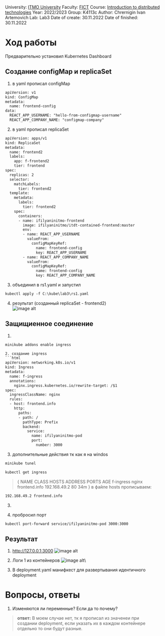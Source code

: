 University: [ITMO University](https://itmo.ru/ru/)
Faculty: [FICT](https://fict.itmo.ru)
Course: [Introduction to distributed technologies](https://github.com/itmo-ict-faculty/introduction-to-distributed-technologies)
Year: 2022/2023
Group: K4113c
Author: Chrernigin Ivan Artemovich
Lab: Lab3
Date of create: 30.11.2022
Date of finished: 30.11.2022

# Ход работы

Предварительно установил Kubernetes Dashboard

## Создание configMap и replicaSet
1. в yaml прописал configMap
```html
apiVersion: v1
kind: ConfigMap
metadata:
  name: frontend-config
data:
  REACT_APP_USERNAME: "hello-from-configmap-username"
  REACT_APP_COMPANY_NAME: "configmap-company" 
```  

2. в yaml прописал replicaSet
```html
apiVersion: apps/v1
kind: ReplicaSet
metadata:
  name: frontend2
  labels:
    app: f-frontend2
    tier: frontend
spec:
  replicas: 2
  selector:
    matchLabels:
      tier: frontend2
  template:
    metadata:
      labels:
        tier: frontend2
    spec:
      containers:
      - name: ifilyaninitmo-frontend
        image: ifilyaninitmo/itdt-contained-frontend:master
        env:
        - name: REACT_APP_USERNAME
          valueFrom:
            configMapKeyRef:
              name: frontend-config
              key: REACT_APP_USERNAME          
        - name: REACT_APP_COMPANY_NAME
          valueFrom:
            configMapKeyRef:
              name: frontend-config
              key: REACT_APP_COMPANY_NAME
```  

3. объединил в rs1.yaml и запустил
```html
kubectl apply -f C:\kube\lab3\rs1.yaml
```

4. результат (созданный replicaSet - frontend2)      
![image alt](https://github.com/ivich1/2022_2023-introduction_to_distributed_technologies-k4113c-chernigin_i_a/tree/master/lab3/pic1.png)

## Защищиенное соединение
1. 
```html
minikube addons enable ingress

2. cоздание ingress
```html
apiVersion: networking.k8s.io/v1
kind: Ingress
metadata:
  name: f-ingress
  annotations:
    nginx.ingress.kubernetes.io/rewrite-target: /$1
spec:
  ingressClassName: nginx
  rules:
  - host: frontend.info
    http:
      paths:
      - path: /
        pathType: Prefix
        backend:
          service:
            name: ifilyaninitmo-pod
            port:
              number: 3000
```

3. дополнительные действия
тк как я на windos 
```html
minikube tunel
```
```html
kubectl get ingress
```
> {
NAME        CLASS   HOSTS           ADDRESS        PORTS   AGE
f-ingress   nginx   frontend.info   192.168.49.2   80      34m
}
в файле hosts прописываем: 
```html
192.168.49.2 frontend.info
```
3. 







2. пробросил порт
```html
kubectl port-forward service/ifilyaninitmo-pod 3000:3000
```

## Результат
1. http://127.0.0.1:3000
![image alt](https://github.com/ivich1/2022_2023-introduction_to_distributed_technologies-k4113c-chernigin_i_a/tree/master/lab2/pic3.png)

2. Логи 1 из контейнеров
![image alt](https://github.com/ivich1/2022_2023-introduction_to_distributed_technologies-k4113c-chernigin_i_a/tree/master/lab2/pic3.png)\

3. В deployment.yaml манифкест для развертывания идентичного deployment

# Вопросы, ответы
1. Изменяются ли переменные? Если да то почему?
> **ответ:** В моем случае нет, тк я прописал из значенеи при создании deployment, если указать их в каждом контейнере отдельно то они будут разные.

